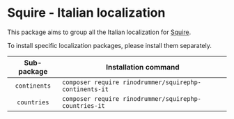 # Squire - Italian localization

This package aims to group all the Italian localization for [Squire].

To install specific localization packages, please install them separately.

| Sub-package  | Installation command                                   |
|:------------:|--------------------------------------------------------|
| `continents` | `composer require rinodrummer/squirephp-continents-it` |
| `countries`  | `composer require rinodrummer/squirephp-countries-it`  |


[Squire]: https://github.com/squirephp/squire
